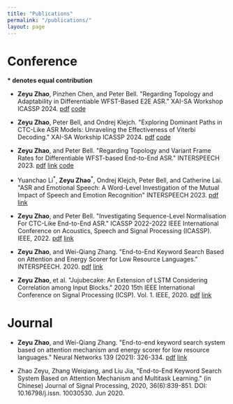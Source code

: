 ```yaml
---
title: "Publications"
permalink: "/publications/"
layout: page
---
```


# Conference 

**\* denotes equal contribution**

* **Zeyu Zhao**, Pinzhen Chen, and Peter Bell. "Regarding Topology and Adaptability in Differentiable WFST-Based E2E ASR." XAI-SA Workshop ICASSP 2024. [pdf](https://zhaozeyu1995.github.io/pdf/icassp2024-1.pdf) [code](https://github.com/ZhaoZeyu1995/Waterfall)

* **Zeyu Zhao**, Peter Bell, and Ondrej Klejch. "Exploring Dominant Paths in CTC-Like ASR Models: Unraveling the Effectiveness of Viterbi Decoding." XAI-SA Workship ICASSP 2024. [pdf](https://zhaozeyu1995.github.io/pdf/icassp2024-2.pdf) [code](https://github.com/ZhaoZeyu1995/Waterfall)

* **Zeyu Zhao**, and Peter Bell. "Regarding Topology and Variant Frame Rates for Differentiable WFST-based End-to-End ASR." INTERSPEECH 2023. [pdf](https://zhaozeyu1995.github.io/pdf/interspeech2023-1.pdf) [link](https://www.isca-speech.org/archive/interspeech_2023/zhao23f_interspeech.html) [code](https://github.com/ZhaoZeyu1995/Waterfall)

* Yuanchao Li<sup>\*</sup>, **Zeyu Zhao**<sup>\*</sup>, Ondrej Klejch, Peter Bell, and Catherine Lai. "ASR and Emotional Speech: A Word-Level Investigation of the Mutual Impact of Speech and Emotion Recognition" INTERSPEECH 2023. [pdf](https://zhaozeyu1995.github.io/pdf/interspeech2023-2.pdf) [link](https://www.isca-speech.org/archive/interspeech_2023/li23ea_interspeech.html)

* **Zeyu Zhao**, and Peter Bell. "Investigating Sequence-Level Normalisation For CTC-Like End-to-End ASR." ICASSP 2022-2022 IEEE International Conference on Acoustics, Speech and Signal Processing (ICASSP). IEEE, 2022. [pdf](https://zhaozeyu1995.github.io/pdf/Investigating_Sequence-Level_Normalisation_For_CTC-Like_End-to-End_ASR.pdf) [link](https://ieeexplore.ieee.org/abstract/document/9746821)

* **Zeyu Zhao**, and Wei-Qiang Zhang. "End-to-End Keyword Search Based on Attention and Energy Scorer for Low Resource Languages." INTERSPEECH. 2020. [pdf](https://zhaozeyu1995.github.io/pdf/Wed-2-2-9.pdf) [link](https://www.isca-speech.org/archive/interspeech_2020/zhao20d_interspeech.html)

* **Zeyu Zhao**, et al. "Jujubecake: An Extension of LSTM Considering Correlation among Input Blocks." 2020 15th IEEE International Conference on Signal Processing (ICSP). Vol. 1. IEEE, 2020. [pdf](https://zhaozeyu1995.github.io/pdf/Jujubecake_An_Extension_of_LSTM_Considering_Correlation_among_Input_Blocks.pdf) [link](https://ieeexplore.ieee.org/abstract/document/9320915)


# Journal

* **Zeyu Zhao**, and Wei-Qiang Zhang. "End-to-end keyword search system based on attention mechanism and energy scorer for low resource languages." Neural Networks 139 (2021): 326-334. [pdf](https://zhaozeyu1995.github.io/pdf/1-s2.0-S0893608021001295-main.pdf) [link](https://www.sciencedirect.com/science/article/pii/S0893608021001295)

* Zhao Zeyu, Zhang Weiqiang, and Liu Jia, "End-to-End Keyword Search System Based on Attention Mechanism and Multitask Learning." (in Chinese) Journal of Signal Processing, 2020, 36(6):839-851. DOI: 10.16798/j.issn. 10030530. Jun 2020. 